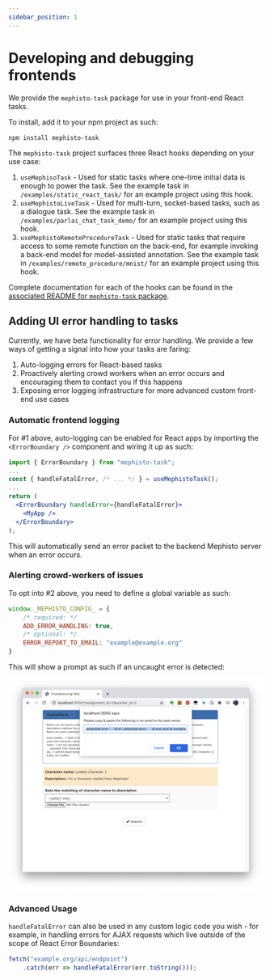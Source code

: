 ```yaml
---
sidebar_position: 1
---
```


# Developing and debugging frontends

We provide the `mephisto-task` package for use in your front-end React tasks.

To install, add it to your npm project as such:

```
npm install mephisto-task
```

The `mephisto-task` project surfaces three React hooks depending on your use case:

1. `useMephisoTask` - Used for static tasks where one-time initial data is enough to power the task. See the example task in `/examples/static_react_task/` for an example project using this hook.
2. `useMephistoLiveTask` - Used for multi-turn, socket-based tasks, such as a dialogue task. See the example task in `/examples/parlai_chat_task_demo/` for an example project using this hook.
3. `useMephistoRemoteProcedureTask` - Used for static tasks that require access to some remote function on the back-end, for example invoking a back-end model for model-assisted annotation. See the example task in `/examples/remote_procedure/mnist/` for an example project using this hook.

Complete documentation for each of the hooks can be found in the [associated README for `mephisto-task` package](https://github.com/facebookresearch/Mephisto/tree/main/packages/mephisto-task).


## Adding UI error handling to tasks

Currently, we have beta functionality for error handling. We provide a few ways of getting a signal into how your tasks are faring:

1. Auto-logging errors for React-based tasks
2. Proactively alerting crowd workers when an error occurs and encouraging them to contact you if this happens
3. Exposing error logging infrastructure for more advanced custom front-end use cases

### Automatic frontend logging
For #1 above, auto-logging can be enabled for React apps by importing the `<ErrorBoundary />` component and wiring it up as such:

```jsx
import { ErrorBoundary } from "mephisto-task";
...
const { handleFatalError, /* ... */ } = useMephistoTask();
...
return (
  <ErrorBoundary handleError={handleFatalError}>
    <MyApp />
  </ErrorBoundary>
);
```
This will automatically send an error packet to the backend Mephisto server when an error occurs.

### Alerting crowd-workers of issues
To opt into #2 above, you need to define a global variable as such:
```js
window._MEPHISTO_CONFIG_ = {
    /* required: */
    ADD_ERROR_HANDLING: true,
    /* optional: */
    ERROR_REPORT_TO_EMAIL: "example@example.org"
}
```

This will show a prompt as such if an uncaught error is detected:

![](/faq_ui_error_message.png)

### Advanced Usage
`handleFatalError` can also be used in any custom logic code you wish - for example, in handling errors for AJAX requests which live outside of the scope of React Error Boundaries:

```jsx
fetch("example.org/api/endpoint")
    .catch(err => handleFatalError(err.toString()));
```